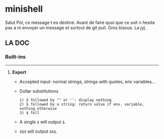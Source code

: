 # minishell
Salut Pol, ce message t es destine. Avant de faire quoi que ce soit n hesite pas a m envoyer un message et surtout de git pull.
Gros bisous.
La jyj.

## LA DOC

### Built-ins

---

1) **Export**
    
    -   Accepted input: normal strings, strings with quotes, env variables...
    -   Dollar substitutions

            1) $ followed by "" or '': display nothing
            2) $ followed by a string: return value if env. variable, nothing otherwise
            3) $ foll

    -   A single `$` will output `$`.
    -   `$$$` will output `$$$`.
